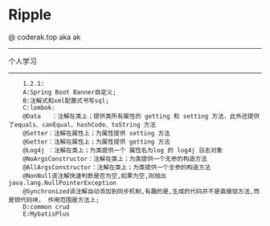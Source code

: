 # Ripple
@ coderak.top aka ak

------------------------------------------------------------------------

个人学习

----------------------------------------------------



        1.2.1:
    	A:Spring Boot Banner自定义;
    	B:注解式和xml配置式书写sql;
    	C:lombok:
        @Data   ：注解在类上；提供类所有属性的 getting 和 setting 方法，此外还提供了equals、canEqual、hashCode、toString 方法
        @Setter：注解在属性上；为属性提供 setting 方法
        @Getter：注解在属性上；为属性提供 getting 方法
        @Log4j ：注解在类上；为类提供一个 属性名为log 的 log4j 日志对象
        @NoArgsConstructor：注解在类上；为类提供一个无参的构造方法
        @AllArgsConstructor：注解在类上；为类提供一个全参的构造方法
        @NonNull该注解快速判断是否为空,如果为空,则抛出java.lang.NullPointerException
        @Synchronized该注解自动添加到同步机制,有趣的是,生成的代码并不是直接锁方法,而是锁代码块， 作用范围是方法上;
        D:common crud
        E:MybatisPlus
